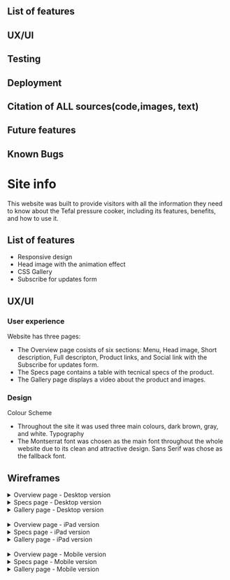 ## List of features
## UX/UI
## Testing
## Deployment
## Citation of ALL sources(code,images, text)
## Future features
## Known Bugs


# Site info

This website was built to provide visitors with all the information they need to know about the Tefal pressure cooker, including its features, benefits, and how to use it.


## List of features

- Responsive design
- Head image with the animation effect
- CSS Gallery 
- Subscribe for updates form


## UX/UI

### User experience
Website has three pages:
- The Overview page cosists of six sections: Menu, Head image, Short description, Full descripton, Product links, and Social link with the Subscribe for updates form.  
- The Specs page contains a table with tecnical specs of the product.
- The Gallery page displays a video about the product and images.

### Design
Colour Scheme
- Throughout the site it was used three main colours, dark brown, gray, and white.
Typography
- The Montserrat font was chosen as the main font throughout the whole website due to its clean and attractive design. Sans Serif  was chose as the fallback font.

## Wireframes
<details>
<summary>Overview page - Desktop version</summary>
<img src="docs/desktop-overview.png">
</details>

<details>
<summary>Specs page - Desktop version</summary>
<img src="docs/deskop-specs.png">
</details>

<details>
<summary>Gallery page - Desktop version</summary>
<img src="docs/deskop-gallery.png">
</details>
<br>
<details>
<summary>Overview page - iPad version</summary>
<img src="docs/ipad-overview.png">
</details>
<details>
<summary>Specs page - iPad version</summary>
<img src="docs/ipad-specs.png">
</details>
<details>
<summary>Gallery page - iPad version</summary>
<img src="docs/ipad-specs.png">
</details>
<br>
<details>
<summary>Overview page - Mobile version</summary>
<img src="docs/mobile-overview.png">
</details>
<details>
<summary>Specs page - Mobile version</summary>
<img src="docs/mobile-specs.png">
</details>
<details>
<summary>Gallery page - Mobile version</summary>
<img src="docs/mobile-gallery.png">
</details>
<!-- ![App Screenshot](docs/desktop-overview.png) -->

